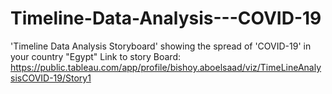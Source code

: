 # Timeline-Data-Analysis---COVID-19
'Timeline Data Analysis Storyboard' showing the spread of 'COVID-19' in your country "Egypt"
Link to story Board:
https://public.tableau.com/app/profile/bishoy.aboelsaad/viz/TimeLineAnalysisCOVID-19/Story1

